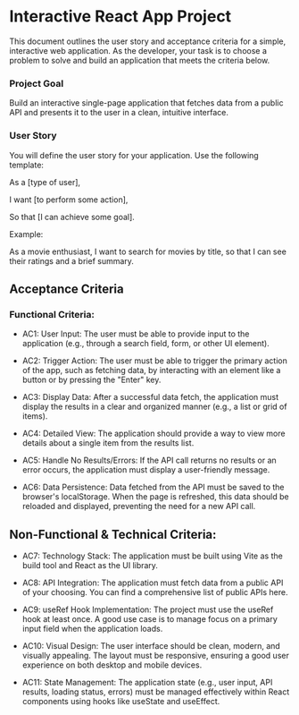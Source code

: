 # Interactive React App Project

This document outlines the user story and acceptance criteria for a simple, interactive web application. As the developer, your task is to choose a problem to solve and build an application that meets the criteria below.

### Project Goal

Build an interactive single-page application that fetches data from a public API and presents it to the user in a clean, intuitive interface.

### User Story

You will define the user story for your application. Use the following template:

As a [type of user],

I want [to perform some action],

So that [I can achieve some goal].

Example:

As a movie enthusiast, I want to search for movies by title, so that I can see their ratings and a brief summary.

## Acceptance Criteria

### Functional Criteria:

- AC1: User Input: The user must be able to provide input to the application (e.g., through a search field, form, or other UI element).

- AC2: Trigger Action: The user must be able to trigger the primary action of the app, such as fetching data, by interacting with an element like a button or by pressing the "Enter" key.

- AC3: Display Data: After a successful data fetch, the application must display the results in a clear and organized manner (e.g., a list or grid of items).

- AC4: Detailed View: The application should provide a way to view more details about a single item from the results list.

- AC5: Handle No Results/Errors: If the API call returns no results or an error occurs, the application must display a user-friendly message.

- AC6: Data Persistence: Data fetched from the API must be saved to the browser's localStorage. When the page is refreshed, this data should be reloaded and displayed, preventing the need for a new API call.

## Non-Functional & Technical Criteria:

- AC7: Technology Stack: The application must be built using Vite as the build tool and React as the UI library.

- AC8: API Integration: The application must fetch data from a public API of your choosing. You can find a comprehensive list of public APIs here.

- AC9: useRef Hook Implementation: The project must use the useRef hook at least once. A good use case is to manage focus on a primary input field when the application loads.

- AC10: Visual Design: The user interface should be clean, modern, and visually appealing. The layout must be responsive, ensuring a good user experience on both desktop and mobile devices.

- AC11: State Management: The application state (e.g., user input, API results, loading status, errors) must be managed effectively within React components using hooks like useState and useEffect.
